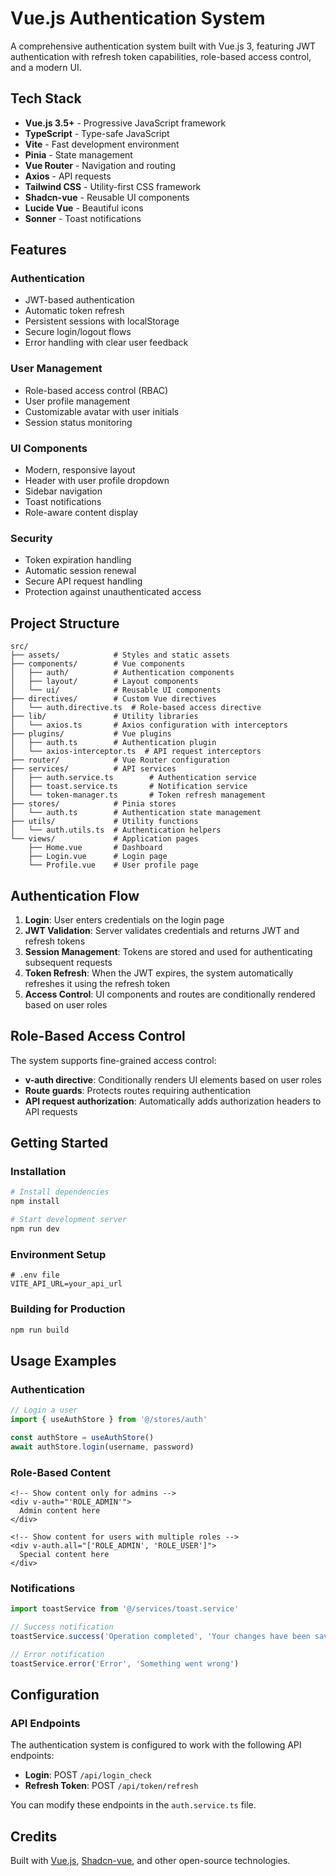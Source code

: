 # Vue.js Authentication System

A comprehensive authentication system built with Vue.js 3, featuring JWT authentication with refresh token capabilities, role-based access control, and a modern UI.

## Tech Stack

- **Vue.js 3.5+** - Progressive JavaScript framework
- **TypeScript** - Type-safe JavaScript
- **Vite** - Fast development environment
- **Pinia** - State management
- **Vue Router** - Navigation and routing
- **Axios** - API requests
- **Tailwind CSS** - Utility-first CSS framework
- **Shadcn-vue** - Reusable UI components
- **Lucide Vue** - Beautiful icons
- **Sonner** - Toast notifications

## Features

### Authentication
- JWT-based authentication
- Automatic token refresh
- Persistent sessions with localStorage
- Secure login/logout flows
- Error handling with clear user feedback

### User Management
- Role-based access control (RBAC)
- User profile management
- Customizable avatar with user initials
- Session status monitoring

### UI Components
- Modern, responsive layout
- Header with user profile dropdown
- Sidebar navigation
- Toast notifications
- Role-aware content display

### Security
- Token expiration handling
- Automatic session renewal
- Secure API request handling
- Protection against unauthenticated access

## Project Structure

```
src/
├── assets/            # Styles and static assets
├── components/        # Vue components
│   ├── auth/          # Authentication components
│   ├── layout/        # Layout components
│   └── ui/            # Reusable UI components
├── directives/        # Custom Vue directives
│   └── auth.directive.ts  # Role-based access directive
├── lib/               # Utility libraries
│   └── axios.ts       # Axios configuration with interceptors
├── plugins/           # Vue plugins
│   ├── auth.ts        # Authentication plugin
│   └── axios-interceptor.ts  # API request interceptors
├── router/            # Vue Router configuration
├── services/          # API services
│   ├── auth.service.ts        # Authentication service
│   ├── toast.service.ts       # Notification service
│   └── token-manager.ts       # Token refresh management
├── stores/            # Pinia stores
│   └── auth.ts        # Authentication state management
├── utils/             # Utility functions
│   └── auth.utils.ts  # Authentication helpers
└── views/             # Application pages
    ├── Home.vue       # Dashboard
    ├── Login.vue      # Login page
    └── Profile.vue    # User profile page
```

## Authentication Flow

1. **Login**: User enters credentials on the login page
2. **JWT Validation**: Server validates credentials and returns JWT and refresh tokens
3. **Session Management**: Tokens are stored and used for authenticating subsequent requests
4. **Token Refresh**: When the JWT expires, the system automatically refreshes it using the refresh token
5. **Access Control**: UI components and routes are conditionally rendered based on user roles

## Role-Based Access Control

The system supports fine-grained access control:

- **v-auth directive**: Conditionally renders UI elements based on user roles
- **Route guards**: Protects routes requiring authentication
- **API request authorization**: Automatically adds authorization headers to API requests

## Getting Started

### Installation

```bash
# Install dependencies
npm install

# Start development server
npm run dev
```

### Environment Setup

```
# .env file
VITE_API_URL=your_api_url
```

### Building for Production

```bash
npm run build
```

## Usage Examples

### Authentication

```typescript
// Login a user
import { useAuthStore } from '@/stores/auth'

const authStore = useAuthStore()
await authStore.login(username, password)
```

### Role-Based Content

```vue
<!-- Show content only for admins -->
<div v-auth="'ROLE_ADMIN'">
  Admin content here
</div>

<!-- Show content for users with multiple roles -->
<div v-auth.all="['ROLE_ADMIN', 'ROLE_USER']">
  Special content here
</div>
```

### Notifications

```typescript
import toastService from '@/services/toast.service'

// Success notification
toastService.success('Operation completed', 'Your changes have been saved')

// Error notification
toastService.error('Error', 'Something went wrong')
```

## Configuration

### API Endpoints

The authentication system is configured to work with the following API endpoints:

- **Login**: POST `/api/login_check`
- **Refresh Token**: POST `/api/token/refresh`

You can modify these endpoints in the `auth.service.ts` file.

## Credits

Built with [Vue.js](https://vuejs.org/), [Shadcn-vue](https://www.shadcn-vue.com/), and other open-source technologies.